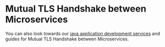 # Mutual TLS Handshake between Microservices
You can also look towards our [java application development services](https://www.nexsoftsys.com/technologies/java-application-development.html) and guides for Mutual TLS Handshake between Microservices.
